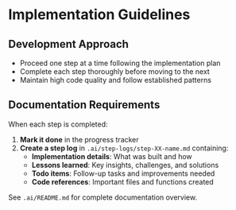 # Implementation Guidelines

## Development Approach
- Proceed one step at a time following the implementation plan
- Complete each step thoroughly before moving to the next
- Maintain high code quality and follow established patterns

## Documentation Requirements
When each step is completed:

1. **Mark it done** in the progress tracker
2. **Create a step log** in `.ai/step-logs/step-XX-name.md` containing:
   - **Implementation details**: What was built and how
   - **Lessons learned**: Key insights, challenges, and solutions
   - **Todo items**: Follow-up tasks and improvements needed
   - **Code references**: Important files and functions created

See `.ai/README.md` for complete documentation overview.
